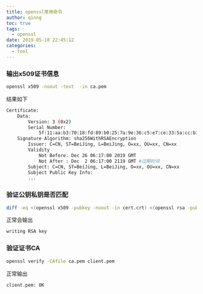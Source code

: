 ```yaml
---
title: openssl常用命令
author: qinng
toc: true
tags:
  - openssl
date: 2019-05-10 22:45:12
categories:
  - tool
---
```


### 输出x509证书信息
```bash
openssl x509 -noout -text  -in ca.pem
```
结果如下
```bash
Certificate:
    Data:
        Version: 3 (0x2)
        Serial Number:
            5f:11:aa:b3:70:18:fd:89:b0:25:7a:9e:36:c5:e7:ce:33:5a:cc:b7
    Signature Algorithm: sha256WithRSAEncryption
        Issuer: C=CN, ST=BeiJing, L=BeiJing, O=xx, OU=xx, CN=xx
        Validity
            Not Before: Dec 26 06:17:00 2019 GMT
            Not After : Dec  2 06:17:00 2119 GMT #过期时间
        Subject: C=CN, ST=BeiJing, L=BeiJing, O=xx, OU=xx, CN=xx
        Subject Public Key Info:
        ...
```

### 验证公钥私钥是否匹配
```bash
diff -eq <(openssl x509 -pubkey -noout -in cert.crt) <(openssl rsa -pubout -in cert.key)
```
正常会输出
```bash
writing RSA key
```
### 验证证书CA
```bash
openssl verify -CAfile ca.pem client.pem
```
正常输出
```bash
client.pem: OK
```